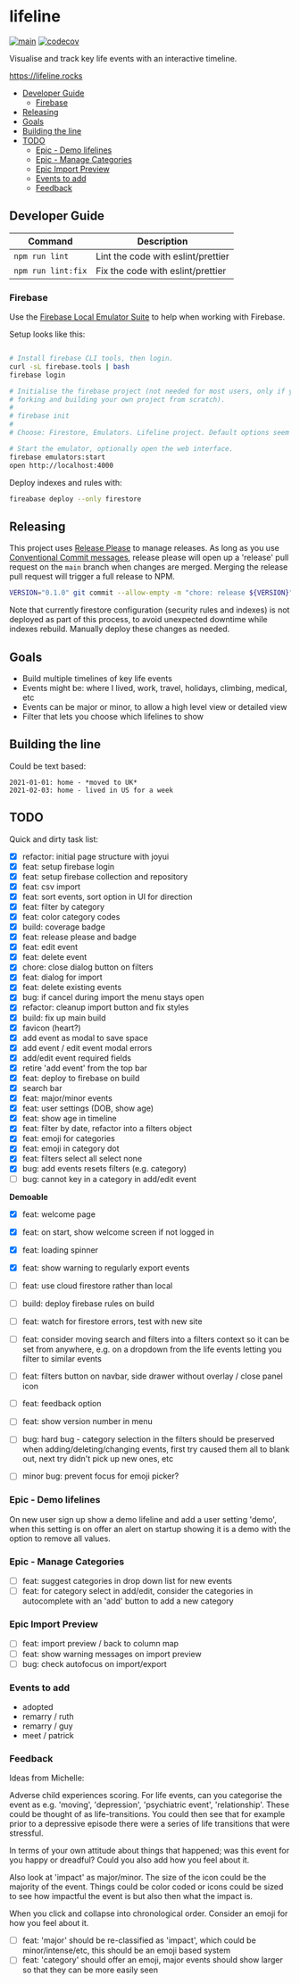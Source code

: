 # lifeline

[![main](https://github.com/dwmkerr/lifeline/actions/workflows/main.yaml/badge.svg)](https://github.com/dwmkerr/lifeline/actions/workflows/main.yaml) [![codecov](https://codecov.io/gh/dwmkerr/lifeline/graph/badge.svg?token=lI5Swxa2tj)](https://codecov.io/gh/dwmkerr/lifeline)

Visualise and track key life events with an interactive timeline.

https://lifeline.rocks

<!-- vim-markdown-toc GFM -->

- [Developer Guide](#developer-guide)
    - [Firebase](#firebase)
- [Releasing](#releasing)
- [Goals](#goals)
- [Building the line](#building-the-line)
- [TODO](#todo)
    - [Epic - Demo lifelines](#epic---demo-lifelines)
    - [Epic - Manage Categories](#epic---manage-categories)
    - [Epic Import Preview](#epic-import-preview)
    - [Events to add](#events-to-add)
    - [Feedback](#feedback)

<!-- vim-markdown-toc -->

## Developer Guide

| Command | Description |
| ------- | ----------- |
| `npm run lint` | Lint the code with eslint/prettier |
| `npm run lint:fix` | Fix the code with eslint/prettier |

### Firebase

Use the [Firebase Local Emulator Suite](https://firebase.google.com/docs/emulator-suite) to help when working with Firebase.

Setup looks like this:

```bash

# Install firebase CLI tools, then login.
curl -sL firebase.tools | bash
firebase login

# Initialise the firebase project (not needed for most users, only if you are
# forking and building your own project from scratch).
#
# firebase init
#
# Choose: Firestore, Emulators. Lifeline project. Default options seem to be fine.

# Start the emulator, optionally open the web interface.
firebase emulators:start
open http://localhost:4000
```

Deploy indexes and rules with:

```bash
fireabase deploy --only firestore
```

## Releasing

This project uses [Release Please](https://github.com/googleapis/release-please) to manage releases. As long as you use [Conventional Commit messages](https://www.conventionalcommits.org/en/v1.0.0/), release please will open up a 'release' pull request on the `main` branch when changes are merged. Merging the release pull request will trigger a full release to NPM.

```bash
VERSION="0.1.0" git commit --allow-empty -m "chore: release ${VERSION}" -m "Release-As: ${VERSION}"
```

Note that currently firestore configuration (security rules and indexes) is not deployed as part of this process, to avoid unexpected downtime while indexes rebuild. Manually deploy these changes as needed.

## Goals

- Build multiple timelines of key life events
- Events might be: where I lived, work, travel, holidays, climbing, medical, etc
- Events can be major or minor, to allow a high level view or detailed view
- Filter that lets you choose which lifelines to show

## Building the line

Could be text based:

```
2021-01-01: home - *moved to UK*
2021-02-03: home - lived in US for a week
```

## TODO

Quick and dirty task list:

- [x] refactor: initial page structure with joyui
- [x] feat: setup firebase login
- [x] feat: setup firebase collection and repository
- [x] feat: csv import
- [x] feat: sort events, sort option in UI for direction
- [x] feat: filter by category
- [x] feat: color category codes
- [x] build: coverage badge
- [x] feat: release please and badge
- [x] feat: edit event
- [x] feat: delete event
- [x] chore: close dialog button on filters
- [x] feat: dialog for import
- [x] feat: delete existing events
- [x] bug: if cancel during import the menu stays open
- [x] refactor: cleanup import button and fix styles
- [x] build: fix up main build
- [x] favicon (heart?)
- [x] add event as modal to save space
- [x] add event / edit event modal errors
- [x] add/edit event required fields
- [x] retire 'add event' from the top bar
- [x] feat: deploy to firebase on build
- [x] search bar
- [x] feat: major/minor events
- [x] feat: user settings (DOB, show age)
- [x] feat: show age in timeline
- [x] feat: filter by date, refactor into a filters object
- [x] feat: emoji for categories
- [x] feat: emoji in category dot
- [x] feat: filters select all select none
- [x] bug: add events resets filters (e.g. category)
- [ ] bug: cannot key in a category in add/edit event

**Demoable**

- [x] feat: welcome page
- [x] feat: on start, show welcome screen if not logged in
- [x] feat: loading spinner
- [x] feat: show warning to regularly export events
- [ ] feat: use cloud firestore rather than local
- [ ] build: deploy firebase rules on build
- [ ] feat: watch for firestore errors, test with new site
- [ ] feat: consider moving search and filters into a filters context so it can be set from anywhere, e.g. on a dropdown from the life events letting you filter to similar events
- [ ] feat: filters button on navbar, side drawer without overlay / close panel icon
- [ ] feat: feedback option
- [ ] feat: show version number in menu

- [ ] bug: hard bug - category selection in the filters should be preserved when adding/deleting/changing events, first try caused them all to blank out, next try didn't pick up new ones, etc

- [ ] minor bug: prevent focus for emoji picker?

### Epic - Demo lifelines

On new user sign up show a demo lifeline and add a user setting 'demo', when this setting is on offer an alert on startup showing it is a demo with the option to remove all values.

### Epic - Manage Categories

- [ ] feat: suggest categories in drop down list for new events
- [ ] feat: for category select in add/edit, consider the categories in autocomplete with an 'add' button to add a new category

### Epic Import Preview

- [ ] feat: import preview / back to column map
- [ ] feat: show warning messages on import preview
- [ ] bug: check autofocus on import/export

### Events to add

- adopted
- remarry / ruth
- remarry / guy
- meet / patrick

### Feedback

Ideas from Michelle:

Adverse child experiences scoring. For life events, can you categorise the event as e.g. 'moving', 'depression', 'psychiatric event', 'relationship'. These could be thought of as life-transitions. You could then see that for example prior to a depressive episode there were a series of life transitions that were stressful.

In terms of your own attitude about things that happened; was this event for you happy or dreadful? Could you also add how you feel about it.

Also look at 'impact' as major/minor. The size of the icon could be the majority of the event. Things could be color coded or icons could be sized to see how impactful the event is but also then what the impact is.

When you click and collapse into chronological order. Consider an emoji for how you feel about it.

- [ ] feat: 'major' should be re-classified as 'impact', which could be minor/intense/etc, this should be an emoji based system
- [ ] feat: 'category' should offer an emoji, major events should show larger so that they can be more easily seen
